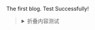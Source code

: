 The first blog.
Test Successfully! 


<blockquote>
<details>
    <summary>折叠内容测试</summary>
<br />

aaaaaaaaaaaaaaaaaaa
bbbbbbbbbbbbbbbbb

</details>

</blockquote>